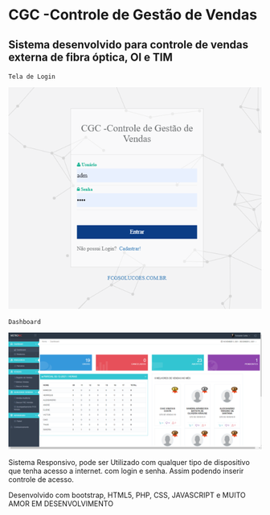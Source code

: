 # CGC -Controle de Gestão de Vendas

## Sistema desenvolvido para controle de vendas externa de fibra óptica, OI e TIM

```
Tela de Login
```
![interface](https://github.com/fernandoguim/CGV/blob/main/tela%20login.PNG)

```
Dashboard
```
![interface](https://github.com/fernandoguim/CGV/blob/main/DASH.png)

Sistema Responsivo, pode ser Utilizado com qualquer tipo de dispositivo que tenha acesso a internet. com login e senha.
Assim podendo inserir controle de acesso.

Desenvolvido com bootstrap, HTML5, PHP, CSS, JAVASCRIPT e MUITO AMOR EM DESENVOLVIMENTO

